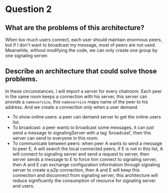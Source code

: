 # Question 2

## What are the problems of this architecture?
When too much users connect, each user should maintain enormous peers, but if I don't want to broadcast my message, most of peers are not used. Meanwhile, without modifying the code, we can only create one group by one signaling server.
## Describe an architecture that could solve those problems.
In these circumstances, I will import a server for every chatroom. Each peer in the same room keeps a connection with his server, this server can provide a `nameservice`, this `nameservice` maps name of the peer to his address. And we create a connection only when a user demand.
- To show online users: a peer can demand server to get the online users list.
- To broadcast: a peer wants to broadcast some messages, it can just send a message to signalingServer with a tag ‘broadcast’, then this server can send to everyone in this room.
- To communicate between peers: when peer A wants to send a message to peer E, A will search the local connected peers, if E is not in this list, A will connect to signaling server and send a request to server, then server sends a message to E to force him connect to signaling server, then A and E can exchange configuration information through signaling server to create a p2p connection, then A and E will keep this connection and disconnect from signaling server, this architecture will reduce significantly the consumption of resource for signaling server and users.
